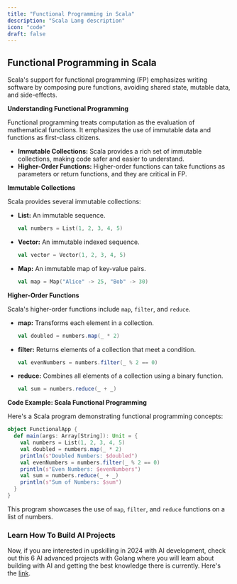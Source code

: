```yaml
---
title: "Functional Programming in Scala"
description: "Scala Lang description"
icon: "code"
draft: false
---
```


## Functional Programming in Scala

Scala's support for functional programming (FP) emphasizes writing software by composing pure functions, avoiding shared state, mutable data, and side-effects.

**Understanding Functional Programming**

Functional programming treats computation as the evaluation of mathematical functions. It emphasizes the use of immutable data and functions as first-class citizens.

- **Immutable Collections:** Scala provides a rich set of immutable collections, making code safer and easier to understand.
- **Higher-Order Functions:** Higher-order functions can take functions as parameters or return functions, and they are critical in FP.

**Immutable Collections**

Scala provides several immutable collections:

- **List:** An immutable sequence.

  ```scala
  val numbers = List(1, 2, 3, 4, 5)
  ```

- **Vector:** An immutable indexed sequence.

  ```scala
  val vector = Vector(1, 2, 3, 4, 5)
  ```

- **Map:** An immutable map of key-value pairs.
  ```scala
  val map = Map("Alice" -> 25, "Bob" -> 30)
  ```

**Higher-Order Functions**

Scala's higher-order functions include `map`, `filter`, and `reduce`.

- **map:** Transforms each element in a collection.

  ```scala
  val doubled = numbers.map(_ * 2)
  ```

- **filter:** Returns elements of a collection that meet a condition.

  ```scala
  val evenNumbers = numbers.filter(_ % 2 == 0)
  ```

- **reduce:** Combines all elements of a collection using a binary function.
  ```scala
  val sum = numbers.reduce(_ + _)
  ```

**Code Example: Scala Functional Programming**

Here's a Scala program demonstrating functional programming concepts:

```scala
object FunctionalApp {
  def main(args: Array[String]): Unit = {
    val numbers = List(1, 2, 3, 4, 5)
    val doubled = numbers.map(_ * 2)
    println(s"Doubled Numbers: $doubled")
    val evenNumbers = numbers.filter(_ % 2 == 0)
    println(s"Even Numbers: $evenNumbers")
    val sum = numbers.reduce(_ + _)
    println(s"Sum of Numbers: $sum")
  }
}
```

This program showcases the use of `map`, `filter`, and `reduce` functions on a list of numbers.

### Learn How To Build AI Projects

Now, if you are interested in upskilling in 2024 with AI development, check out this 6 AI advanced projects with Golang where you will learn about building with AI and getting the best knowledge there is currently. Here's the [link](https://akhilsharmatech.gumroad.com/l/zgxqq).
